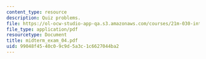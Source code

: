 ```yaml
---
content_type: resource
description: Quiz problems.
file: https://ol-ocw-studio-app-qa.s3.amazonaws.com/courses/21m-030-introduction-to-world-music-fall-2006/99048f4540c09c9d5a3c1c6627044ba2_midterm_exam_04.pdf
file_type: application/pdf
resourcetype: Document
title: midterm_exam_04.pdf
uid: 99048f45-40c0-9c9d-5a3c-1c6627044ba2
---
```


